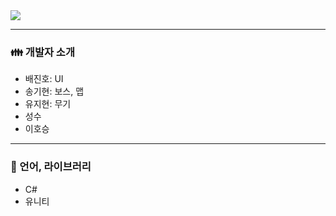 <img src="https://capsule-render.vercel.app/api?type=waving&color=BDBDC8&height=200&section=header&text=PangeaOdessey"/>

----
### 👪 개발자 소개
- 배진호: UI
- 송기현: 보스, 맵
- 유지현: 무기
- 성수
- 이호승
----
### 📐 언어, 라이브러리
- C#
- 유니티
